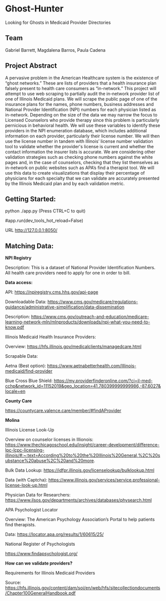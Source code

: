 # Ghost-Hunter
Looking for Ghosts in Medicaid Provider Directories

## Team 

Gabriel Barrett, Magdalena Barros, Paula Cadena

## Project Abstract

A pervasive problem in the American Healthcare system is the existence of “ghost networks.” These are lists of providers that a health insurance plan falsely present to health care consumers as “in-network.” This project will attempt to use web scraping to partially audit the in-network provider list of one of Illinois Medicaid plans. We will scrape the public page of one of the insurance plans for the names, phone numbers, business addresses and National Provider Identification (NPI) numbers for each physician listed as in-network. Depending on the size of the data we may narrow the focus to Licensed Counselors who provide therapy since this problem is particularly pernicious in behavioral health. We will use these variables to identify these providers in the NPI enumeration database, which includes additional information on each provider, particularly their license number. We will then use the license number in tandem with Illinois’ license number validation tool to validate whether the provider's license is current and whether the contact information the insurer lists is accurate. We are considering other validation strategies such as checking phone numbers against the white pages and, in the case of counselors, checking that they list themselves as in-network on public websites such as APA’s find a therapist tool. We will use this data to create visualizations that display their percentage of physicians for each specialty that we can validate are accurately presented by the Illinois Medicaid plan and by each validation metric.  

## Getting Started:

python ./app.py (Press CTRL+C to quit)

#app.run(dev_tools_hot_reload=False)

URL http://127.0.0.1:8050/ 

## Matching Data: 
 

**NPI Registry**

Description: This is a dataset of National Provider Identification Numbers. All health care providers need to apply for one in order to bill.  

**Data access:** 

API: https://npiregistry.cms.hhs.gov/api-page  

Downloadable Data: https://www.cms.gov/medicare/regulations-guidance/administrative-simplification/data-dissemination  

Description: https://www.cms.gov/outreach-and-education/medicare-learning-network-mln/mlnproducts/downloads/npi-what-you-need-to-know.pdf  

Illinois Medicaid Health Insurance Providers: 

Overview: https://hfs.illinois.gov/medicalclients/managedcare.html  

Scrapable Data: 

Aetna (Best option): https://www.aetnabetterhealth.com/Illinois-medicaid/find-provider   

Blue Cross Blue Shield: https://my.providerfinderonline.com/?ci=il-med-cchp&network_id=11152019&geo_location=41.780399999999986,-87.6027&locale=en  

**County Care** 

https://countycare.valence.care/member/#findAProvider

**Molina** 

Illinois License Look-Up 

Overview on counselor licenses in Illionois: https://www.thechicagoschool.edu/insight/career-development/difference-lpc-lcpc-licensing-illinois/#:~:text=According%20to%20the%20Illinois%20General,%2C%20substance%20abuse%2C%20and%20more.  

Bulk Data Lookup: https://idfpr.illinois.gov/licenselookup/bulklookup.html  

Data (with Captcha): https://www.illinois.gov/services/service.professional-license-look-up.html  

Physician Data for Researchers: https://www.ilsos.gov/departments/archives/databases/physearch.html  

APA Psychologist Locator 

Overview: The American Psychology Association’s Portal to help patients find therapists. 

Data: https://locator.apa.org/results/1/60615/25/  

National Register of Psychologists 

https://www.findapsychologist.org/  

 

 

**How can we validate providers?** 

Requirements for Illinois Medicaid Providers 

Source: https://hfs.illinois.gov/content/dam/soi/en/web/hfs/sitecollectiondocuments/Chapter100GeneralHandbook.pdf  

 
